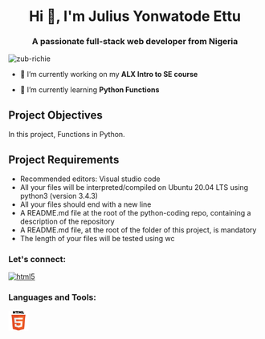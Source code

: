 <h1 align="center">Hi 👋, I'm Julius Yonwatode Ettu</h1>
<h3 align="center">A passionate full-stack web developer from Nigeria</h3>

<p align="left"> <img src="https://komarev.com/ghpvc/?username=zub-richie&label=Profile%20views&color=0e75b6&style=flat" alt="zub-richie" /> </p>

- 🔭 I’m currently working on my **ALX Intro to SE course**

- 🌱 I’m currently learning **Python Functions**
<h2 align="left">Project Objectives</h2>
<p align="left">In this project, Functions in Python.</p>

<h2 align="left">Project Requirements</h2>

- Recommended editors: Visual studio code
- All your files will be interpreted/compiled on Ubuntu 20.04 LTS using python3 (version 3.4.3)
- All your files should end with a new line
- A README.md file at the root of the python-coding repo, containing a description of the repository
- A README.md file, at the root of the folder of this project, is mandatory
- The length of your files will be tested using wc

<h3 align="left">Let's connect:</h3>
<p align="left"> <a href="https://www.linkedin.com/in/julius-ettu-yonwatode" target="_blank" rel="noreferrer"> <img src="https://static.vecteezy.com/system/resources/previews/018/930/587/original/linkedin-logo-linkedin-icon-transparent-free-png.png" alt="html5" width="50" height="50"/> </a> </p>


<h3 align="left">Languages and Tools:</h3>
<p align="left"> <a href="https://www.w3.org/html/" target="_blank" rel="noreferrer"> <img src="https://raw.githubusercontent.com/devicons/devicon/master/icons/html5/html5-original-wordmark.svg" alt="html5" width="40" height="40"/> </a> </p>
